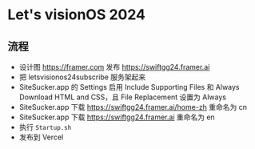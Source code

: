 # Let's visionOS 2024

## 流程

- 设计图 https://framer.com 发布 https://swiftgg24.framer.ai
- 把 letsvisionos24subscribe 服务架起来
- SiteSucker.app 的 Settings 启用 Include Supporting Files 和 Always Download HTML and CSS，且 File Replacement 设置为 Always
- SiteSucker.app 下载 https://swiftgg24.framer.ai/home-zh 重命名为 cn
- SiteSucker.app 下载 https://swiftgg24.framer.ai 重命名为 en
- 执行 `Startup.sh`
- 发布到 Vercel